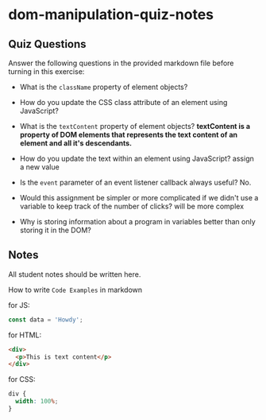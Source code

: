 # dom-manipulation-quiz-notes

## Quiz Questions

Answer the following questions in the provided markdown file before turning in this exercise:

- What is the `className` property of element objects?

- How do you update the CSS class attribute of an element using JavaScript?

- What is the `textContent` property of element objects?
  **textContent is a property of DOM elements that represents the text content of an element and all it's descendants.**
- How do you update the text within an element using JavaScript?
  assign a new value

- Is the `event` parameter of an event listener callback always useful?
  No.
- Would this assignment be simpler or more complicated if we didn't use a variable to keep track of the number of clicks?
  will be more complex
- Why is storing information about a program in variables better than only storing it in the DOM?

## Notes

All student notes should be written here.

How to write `Code Examples` in markdown

for JS:

```javascript
const data = 'Howdy';
```

for HTML:

```html
<div>
  <p>This is text content</p>
</div>
```

for CSS:

```css
div {
  width: 100%;
}
```
